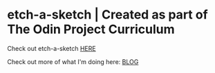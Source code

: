 # etch-a-sketch | Created as part of The Odin Project Curriculum

Check out etch-a-sketch [HERE](https://ronald-luo.github.io/etch-a-sketch/)

Check out more of what I'm doing here: [BLOG](https://www.ronald-luo.com/100-websites/)
